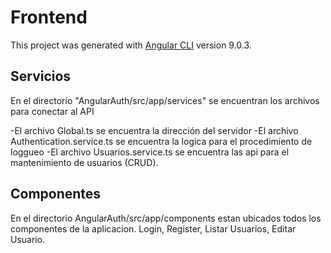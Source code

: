 # Frontend

This project was generated with [Angular CLI](https://github.com/angular/angular-cli) version 9.0.3.

## Servicios 
En el directorio "AngularAuth/src/app/services" se encuentran los archivos para conectar al API 

-El archivo Global.ts se encuentra la dirección del servidor
-El archivo Authentication.service.ts se encuentra la logica para el procedimiento de loggueo 
-El archivo Usuarios.service.ts se encuentra las api para el mantenimiento de usuarios (CRUD).

## Componentes

En el directorio AngularAuth/src/app/components estan ubicados todos los componentes de la aplicacion. Login, Register, Listar Usuarios, Editar Usuario.


